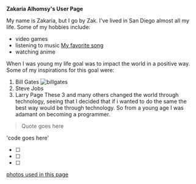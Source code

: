 **Zakaria Alhomsy's User Page**

My name is Zakaria, but I go by Zak. I've lived in San Diego almost all my life. 
Some of my hobbies include: 
- video games
- listening to music [My favorite song](https://www.youtube.com/watch?v=dQw4w9WgXcQ)
- watching anime

When I was young my life goal was to impact the world in a positive way. 
Some of my inspirations for this goal were:
1. Bill Gates
![](/CSE110/photos/bg.jpg "billgates")
2. Steve Jobs
3. Larry Page
These 3 and many others changed the world through technology, seeing that I decided that
if i wanted to do the same the best way would be through technology. So from a young age I was
adamant on becoming a programmer.


> Quote goes here

'code goes here'

- [ ]
- [ ]
- [ ]

[photos used in this page](docs/photos)

